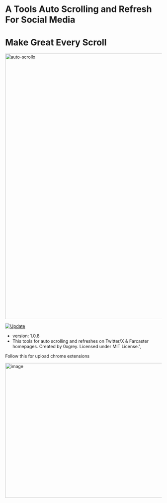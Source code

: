 # A Tools Auto Scrolling and Refresh For Social Media

# Make Great Every Scroll

<img width="1422" height="853" alt="auto-scrollx" src="https://github.com/user-attachments/assets/454bc5b4-2ad7-491c-ab54-a4a43aafa6ce" />

[![Update](https://img.shields.io/github/v/release/gensyn-ai/rl-swarm?label=Release&color=8a2be2)](https://github.com/gensyn-ai/rl-swarm/releases)

- version: 1.0.8
- This tools for auto scrolling and refreshes on Twitter/X & Farcaster homepages. Created by 0xgrey. Licensed under MIT License.",



Follow this for upload chrome extensions

<img width="1439" height="433" alt="image" src="https://github.com/user-attachments/assets/16f8820b-4c54-4c37-8a42-0a06fb242833" />


